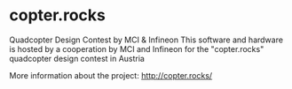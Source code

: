 # copter.rocks
Quadcopter Design Contest by MCI &amp; Infineon
This software and hardware is hosted by a cooperation by MCI and Infineon for the "copter.rocks" quadcopter design contest in Austria

More information about the project: http://copter.rocks/